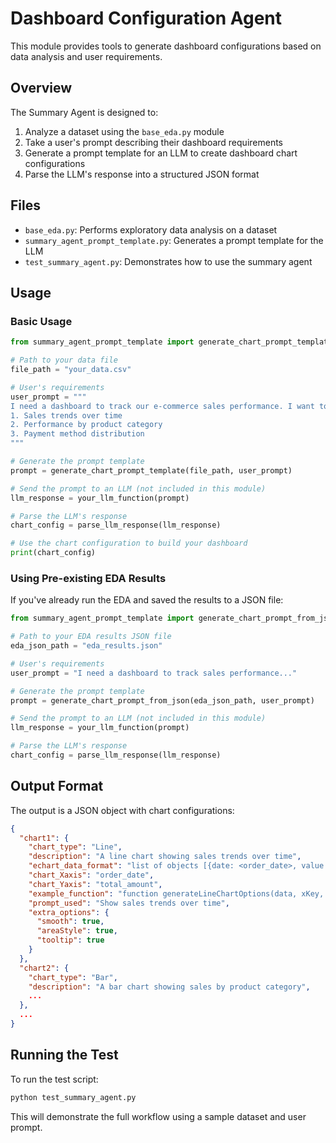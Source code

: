 # Dashboard Configuration Agent

This module provides tools to generate dashboard configurations based on data analysis and user requirements.

## Overview

The Summary Agent is designed to:

1. Analyze a dataset using the `base_eda.py` module
2. Take a user's prompt describing their dashboard requirements
3. Generate a prompt template for an LLM to create dashboard chart configurations
4. Parse the LLM's response into a structured JSON format

## Files

- `base_eda.py`: Performs exploratory data analysis on a dataset
- `summary_agent_prompt_template.py`: Generates a prompt template for the LLM
- `test_summary_agent.py`: Demonstrates how to use the summary agent

## Usage

### Basic Usage

```python
from summary_agent_prompt_template import generate_chart_prompt_template, parse_llm_response

# Path to your data file
file_path = "your_data.csv"

# User's requirements
user_prompt = """
I need a dashboard to track our e-commerce sales performance. I want to see:
1. Sales trends over time
2. Performance by product category
3. Payment method distribution
"""

# Generate the prompt template
prompt = generate_chart_prompt_template(file_path, user_prompt)

# Send the prompt to an LLM (not included in this module)
llm_response = your_llm_function(prompt)

# Parse the LLM's response
chart_config = parse_llm_response(llm_response)

# Use the chart configuration to build your dashboard
print(chart_config)
```

### Using Pre-existing EDA Results

If you've already run the EDA and saved the results to a JSON file:

```python
from summary_agent_prompt_template import generate_chart_prompt_from_json, parse_llm_response

# Path to your EDA results JSON file
eda_json_path = "eda_results.json"

# User's requirements
user_prompt = "I need a dashboard to track sales performance..."

# Generate the prompt template
prompt = generate_chart_prompt_from_json(eda_json_path, user_prompt)

# Send the prompt to an LLM (not included in this module)
llm_response = your_llm_function(prompt)

# Parse the LLM's response
chart_config = parse_llm_response(llm_response)
```

## Output Format

The output is a JSON object with chart configurations:

```json
{
  "chart1": {
    "chart_type": "Line",
    "description": "A line chart showing sales trends over time",
    "echart_data_format": "list of objects [{date: <order_date>, value: <total_amount>}]",
    "chart_Xaxis": "order_date",
    "chart_Yaxis": "total_amount",
    "example_function": "function generateLineChartOptions(data, xKey, yKey, title) {...}",
    "prompt_used": "Show sales trends over time",
    "extra_options": {
      "smooth": true,
      "areaStyle": true,
      "tooltip": true
    }
  },
  "chart2": {
    "chart_type": "Bar",
    "description": "A bar chart showing sales by product category",
    ...
  },
  ...
}
```

## Running the Test

To run the test script:

```bash
python test_summary_agent.py
```

This will demonstrate the full workflow using a sample dataset and user prompt. 